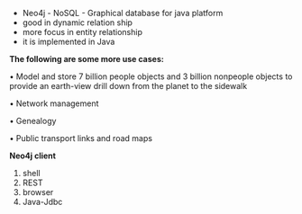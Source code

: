 * Neo4j - NoSQL - Graphical database for java platform
* good in dynamic relation ship 
* more focus in entity relationship
* it is implemented in Java

**The following are some more use cases:**

• Model and store 7 billion people objects and 3 billion nonpeople objects to  
 provide an earth-view drill down from the planet to the sidewalk

• Network management

• Genealogy

• Public transport links and road maps



**Neo4j client**

1. shell
2. REST
3. browser
4. Java-Jdbc



